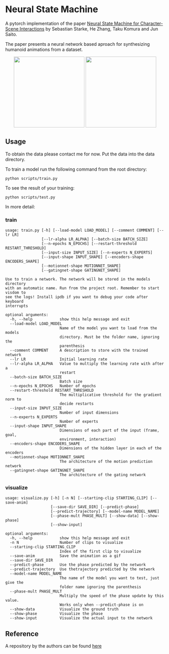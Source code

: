 # Neural State Machine
A pytorch implementation of the paper [Neural State Machine for Character-Scene Interactions](https://github.com/sebastianstarke/AI4Animation//blob/master/Media/SIGGRAPH_Asia_2019/Paper.pdf) by Sebastian Starke, He Zhang, Taku Komura and Jun Saito.

The paper presents a neural network based aproach for synthesizing humanoid animations from a dataset.

<div align="center">
 <img src="https://raw.githubusercontent.com/haikmanukyan/neural-state-machine/master/examples/example_net.gif" height="223px">
<img src="https://raw.githubusercontent.com/haikmanukyan/neural-state-machine/master/examples/example_data.gif" height="223px">
</div>


## Usage
To obtain the data please contact me for now. Put the data into the data directory.


To train a model run the following command from the root directory:
```
python scripts/train.py
```

To see the result of your training:
```
python scripts/test.py
```

In more detail:

### train
```
usage: train.py [-h] [--load-model LOAD_MODEL] [--comment COMMENT] [--lr LR]
                [--lr-alpha LR_ALPHA] [--batch-size BATCH_SIZE]
                [--n-epochs N_EPOCHS] [--restart-threshold RESTART_THRESHOLD]
                [--input-size INPUT_SIZE] [--n-experts N_EXPERTS]
                [--input-shape INPUT_SHAPE] [--encoders-shape ENCODERS_SHAPE]
                [--motionnet-shape MOTIONNET_SHAPE]
                [--gatingnet-shape GATINGNET_SHAPE]

Use to train a network. The network will be stored in the models directory
with an automatic name. Run from the project root. Remember to start visdom to
see the logs! Install ipdb if you want to debug your code after keyboard
interrupts

optional arguments:
  -h, --help            show this help message and exit
  --load-model LOAD_MODEL
                        Name of the model you want to load from the models
                        directory. Must be the folder name, ignoring the
                        parenthesis
  --comment COMMENT     A description to store with the trained network
  --lr LR               Initial learning rate
  --lr-alpha LR_ALPHA   Value to multiply the learning rate with after a
                        restart
  --batch-size BATCH_SIZE
                        Batch size
  --n-epochs N_EPOCHS   Number of epochs
  --restart-threshold RESTART_THRESHOLD
                        The multiplicative threshold for the gradient norm to
                        decide restarts
  --input-size INPUT_SIZE
                        Number of input dimensions
  --n-experts N_EXPERTS
                        Number of experts
  --input-shape INPUT_SHAPE
                        Dimensions of each part of the input (frame, goal,
                        environment, interaction)
  --encoders-shape ENCODERS_SHAPE
                        Dimensions of the hidden layer in each of the encoders
  --motionnet-shape MOTIONNET_SHAPE
                        The architecture of the motion prediction network
  --gatingnet-shape GATINGNET_SHAPE
                        The architecture of the gating network
```
### visualize
```
usage: visualize.py [-h] [-n N] [--starting-clip STARTING_CLIP] [--save-anim]
                    [--save-dir SAVE_DIR] [--predict-phase]
                    [--predict-trajectory] [--model-name MODEL_NAME]
                    [--phase-mult PHASE_MULT] [--show-data] [--show-phase]
                    [--show-input]

optional arguments:
  -h, --help            show this help message and exit
  -n N                  Number of clips to visualize
  --starting-clip STARTING_CLIP
                        Index of the first clip to visualize
  --save-anim           Save the animation as a gif
  --save-dir SAVE_DIR
  --predict-phase       Use the phase predicted by the network
  --predict-trajectory  Use thetrajectory predicted by the network
  --model-name MODEL_NAME
                        The name of the model you want to test, just give the
                        folder name ignoring the parenthesis
  --phase-mult PHASE_MULT
                        Multiply the speed of the phase update by this value.
                        Works only when --predict-phase is on
  --show-data           Visualize the ground truth
  --show-phase          Visualize the phase
  --show-input          Visualize the actual input to the network
```
## Reference
 
A repository by the authors can be found [here](https://github.com/sebastianstarke/AI4Animation/)